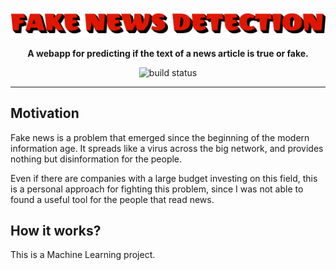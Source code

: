 ![logo](logo2.png)

<p align="center">
    <strong>A webapp for predicting if the text of a news article is true or fake.</strong>
</p>

<p align="center">
    <img src="https://img.shields.io/github/workflow/status/yeguacelestial/fake-news-detection/tests?style=for-the-badge" alt="build status"/>
</p>

---

## Motivation

Fake news is a problem that emerged since the beginning of the modern information age. It spreads like a virus across the big network, and provides nothing but disinformation for the people.

Even if there are companies with a large budget investing on this field, this is a personal approach for fighting this problem, since I was not able to found a useful tool for the people that read news.

## How it works?

This is a Machine Learning project.